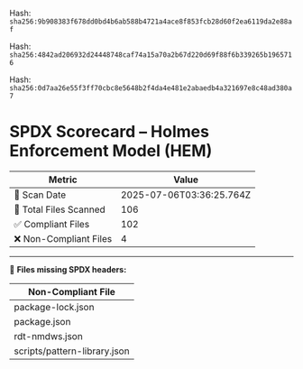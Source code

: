 Hash:
`sha256:9b908383f678dd0bd4b6ab588b4721a4ace8f853fcb28d60f2ea6119da2e88af`

Hash:
`sha256:4842ad206932d24448748caf74a15a70a2b67d220d69f88f6b339265b1965716`

Hash:
`sha256:0d7aa26e55f3ff70cbc8e5648b2f4da4e481e2abaedb4a321697e8c48ad380a7`

<!--
SPDX-License-Identifier: Declaratory-Royalty  
// Hash: sha256:f18964077c55f8e275f050877930010185aad74227f4940d8bee2497eef9dccc
🔒 Holmes Enforcement Model (HEM) – Declaratory Sovereign Logic  
🧠 Author: Mr. Holmes  
📜 License: Declaratory Royalty License (see LICENSE-HEM.md)  
📁 Repository: https://github.com/Gamerdudee/holmes-enforcement-model  
-->

# SPDX Scorecard – Holmes Enforcement Model (HEM)

| Metric | Value |
|--------|-------|
| 📅 Scan Date | 2025-07-06T03:36:25.764Z |
| 📂 Total Files Scanned | 106 |
| ✅ Compliant Files | 102 |
| ❌ Non-Compliant Files | 4 |


---

🚫 **Files missing SPDX headers:**

| Non-Compliant File |
|--------------------|
| package-lock.json |
| package.json |
| rdt-nmdws.json |
| scripts/pattern-library.json |
